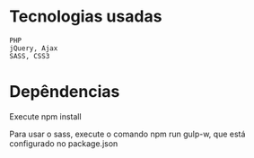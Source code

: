 # Tecnologias usadas 
    PHP
    jQuery, Ajax
    SASS, CSS3
    
# Depêndencias 
Execute npm install

Para usar o sass, execute o comando npm run gulp-w, que está configurado no package.json
    